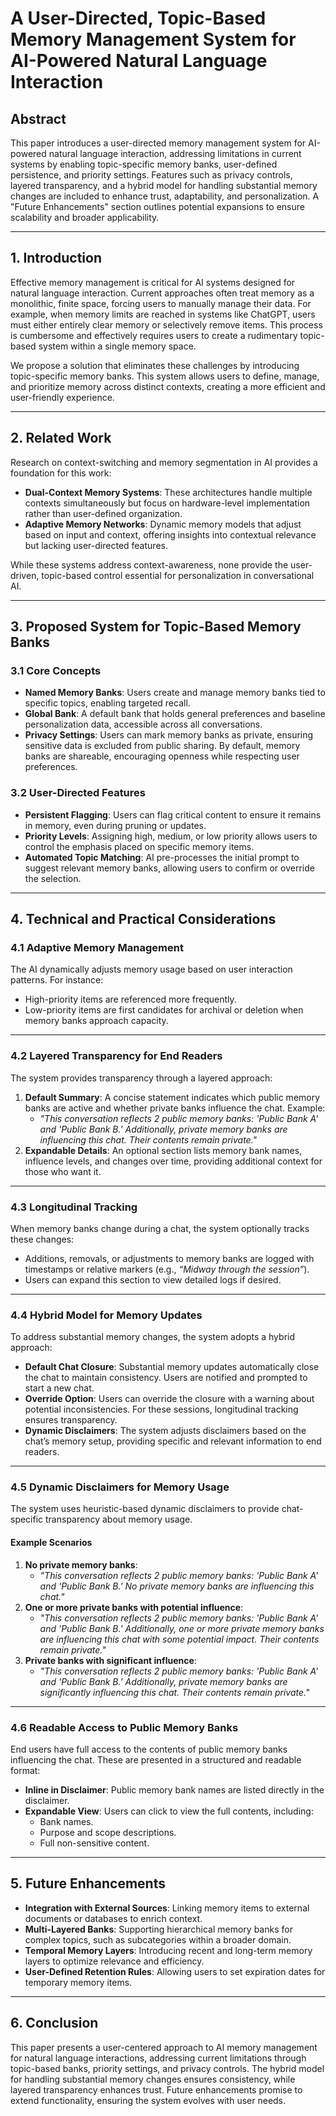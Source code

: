 # A User-Directed, Topic-Based Memory Management System for AI-Powered Natural Language Interaction

## Abstract
This paper introduces a user-directed memory management system for AI-powered natural language interaction, addressing limitations in current systems by enabling topic-specific memory banks, user-defined persistence, and priority settings. Features such as privacy controls, layered transparency, and a hybrid model for handling substantial memory changes are included to enhance trust, adaptability, and personalization. A "Future Enhancements" section outlines potential expansions to ensure scalability and broader applicability.

---

## 1. Introduction
Effective memory management is critical for AI systems designed for natural language interaction. Current approaches often treat memory as a monolithic, finite space, forcing users to manually manage their data. For example, when memory limits are reached in systems like ChatGPT, users must either entirely clear memory or selectively remove items. This process is cumbersome and effectively requires users to create a rudimentary topic-based system within a single memory space.

We propose a solution that eliminates these challenges by introducing topic-specific memory banks. This system allows users to define, manage, and prioritize memory across distinct contexts, creating a more efficient and user-friendly experience.

---

## 2. Related Work
Research on context-switching and memory segmentation in AI provides a foundation for this work:
- **Dual-Context Memory Systems**: These architectures handle multiple contexts simultaneously but focus on hardware-level implementation rather than user-defined organization.
- **Adaptive Memory Networks**: Dynamic memory models that adjust based on input and context, offering insights into contextual relevance but lacking user-directed features.

While these systems address context-awareness, none provide the user-driven, topic-based control essential for personalization in conversational AI.

---

## 3. Proposed System for Topic-Based Memory Banks

### 3.1 Core Concepts
- **Named Memory Banks**: Users create and manage memory banks tied to specific topics, enabling targeted recall.
- **Global Bank**: A default bank that holds general preferences and baseline personalization data, accessible across all conversations.
- **Privacy Settings**: Users can mark memory banks as private, ensuring sensitive data is excluded from public sharing. By default, memory banks are shareable, encouraging openness while respecting user preferences.

### 3.2 User-Directed Features
- **Persistent Flagging**: Users can flag critical content to ensure it remains in memory, even during pruning or updates.
- **Priority Levels**: Assigning high, medium, or low priority allows users to control the emphasis placed on specific memory items.
- **Automated Topic Matching**: AI pre-processes the initial prompt to suggest relevant memory banks, allowing users to confirm or override the selection.

---

## 4. Technical and Practical Considerations

### 4.1 Adaptive Memory Management
The AI dynamically adjusts memory usage based on user interaction patterns. For instance:
- High-priority items are referenced more frequently.
- Low-priority items are first candidates for archival or deletion when memory banks approach capacity.

---

### 4.2 Layered Transparency for End Readers
The system provides transparency through a layered approach:
1. **Default Summary**: A concise statement indicates which public memory banks are active and whether private banks influence the chat. Example:
   - *"This conversation reflects 2 public memory banks: 'Public Bank A' and 'Public Bank B.' Additionally, private memory banks are influencing this chat. Their contents remain private."*
2. **Expandable Details**: An optional section lists memory bank names, influence levels, and changes over time, providing additional context for those who want it.

---

### 4.3 Longitudinal Tracking
When memory banks change during a chat, the system optionally tracks these changes:
- Additions, removals, or adjustments to memory banks are logged with timestamps or relative markers (e.g., *“Midway through the session”*).
- Users can expand this section to view detailed logs if desired.

---

### 4.4 Hybrid Model for Memory Updates
To address substantial memory changes, the system adopts a hybrid approach:
- **Default Chat Closure**: Substantial memory updates automatically close the chat to maintain consistency. Users are notified and prompted to start a new chat.
- **Override Option**: Users can override the closure with a warning about potential inconsistencies. For these sessions, longitudinal tracking ensures transparency.
- **Dynamic Disclaimers**: The system adjusts disclaimers based on the chat’s memory setup, providing specific and relevant information to end readers.

---

### 4.5 Dynamic Disclaimers for Memory Usage
The system uses heuristic-based dynamic disclaimers to provide chat-specific transparency about memory usage.

#### Example Scenarios
1. **No private memory banks**:
   - *"This conversation reflects 2 public memory banks: 'Public Bank A' and 'Public Bank B.' No private memory banks are influencing this chat."*
2. **One or more private banks with potential influence**:
   - *"This conversation reflects 2 public memory banks: 'Public Bank A' and 'Public Bank B.' Additionally, one or more private memory banks are influencing this chat with some potential impact. Their contents remain private."*
3. **Private banks with significant influence**:
   - *"This conversation reflects 2 public memory banks: 'Public Bank A' and 'Public Bank B.' Additionally, private memory banks are significantly influencing this chat. Their contents remain private."*

---

### 4.6 Readable Access to Public Memory Banks
End users have full access to the contents of public memory banks influencing the chat. These are presented in a structured and readable format:
- **Inline in Disclaimer**: Public memory bank names are listed directly in the disclaimer.
- **Expandable View**: Users can click to view the full contents, including:
  - Bank names.
  - Purpose and scope descriptions.
  - Full non-sensitive content.

---

## 5. Future Enhancements
- **Integration with External Sources**: Linking memory items to external documents or databases to enrich context.
- **Multi-Layered Banks**: Supporting hierarchical memory banks for complex topics, such as subcategories within a broader domain.
- **Temporal Memory Layers**: Introducing recent and long-term memory layers to optimize relevance and efficiency.
- **User-Defined Retention Rules**: Allowing users to set expiration dates for temporary memory items.

---

## 6. Conclusion
This paper presents a user-centered approach to AI memory management for natural language interactions, addressing current limitations through topic-based banks, priority settings, and privacy controls. The hybrid model for handling substantial memory changes ensures consistency, while layered transparency enhances trust. Future enhancements promise to extend functionality, ensuring the system evolves with user needs.


